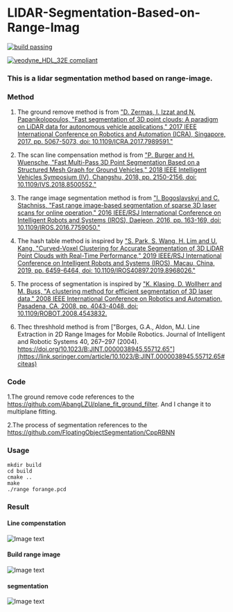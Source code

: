 # LIDAR-Segmentation-Based-on-Range-Imag

[![build passing](https://img.shields.io/badge/build-passing-brightgreen.svg)](https://github.com/wangx1996/LIDAR-Segmentation-Based-on-Range-Image)

[![veodyne_HDL_32E compliant](https://img.shields.io/badge/veodyne_HDL_32E-compliant-red.svg)](https://github.com/wangx1996/LIDAR-Segmentation-Based-on-Range-Image)

### This is a lidar segmentation method based on range-image.

### Method

1. The ground remove method is from ["D. Zermas, I. Izzat and N. Papanikolopoulos, "Fast segmentation of 3D point clouds: A paradigm on LiDAR data for autonomous vehicle applications," 2017 IEEE International Conference on Robotics and Automation (ICRA), Singapore, 2017, pp. 5067-5073, doi: 10.1109/ICRA.2017.7989591."](https://ieeexplore.ieee.org/document/7989591)

2. The scan line compensation method is from ["P. Burger and H. Wuensche, "Fast Multi-Pass 3D Point Segmentation Based on a Structured Mesh Graph for Ground Vehicles," 2018 IEEE Intelligent Vehicles Symposium (IV), Changshu, 2018, pp. 2150-2156, doi: 10.1109/IVS.2018.8500552."](https://ieeexplore.ieee.org/document/8500552)

3. The range image segmentation method is from ["I. Bogoslavskyi and C. Stachniss, "Fast range image-based segmentation of sparse 3D laser scans for online operation," 2016 IEEE/RSJ International Conference on Intelligent Robots and Systems (IROS), Daejeon, 2016, pp. 163-169, doi: 10.1109/IROS.2016.7759050."](https://ieeexplore.ieee.org/document/7759050)

4. The hash table method is inspired by ["S. Park, S. Wang, H. Lim and U. Kang, "Curved-Voxel Clustering for Accurate Segmentation of 3D LiDAR Point Clouds with Real-Time Performance," 2019 IEEE/RSJ International Conference on Intelligent Robots and Systems (IROS), Macau, China, 2019, pp. 6459-6464, doi: 10.1109/IROS40897.2019.8968026."](https://ieeexplore.ieee.org/document/8968026)

5. The process of segmentation is inspired by ["K. Klasing, D. Wollherr and M. Buss, "A clustering method for efficient segmentation of 3D laser data," 2008 IEEE International Conference on Robotics and Automation, Pasadena, CA, 2008, pp. 4043-4048, doi: 10.1109/ROBOT.2008.4543832.](https://ieeexplore.ieee.org/document/4543832)

6. Thec threshhold method is from ["Borges, G.A., Aldon, MJ. Line Extraction in 2D Range Images for Mobile Robotics. Journal of Intelligent and Robotic Systems 40, 267–297 (2004). https://doi.org/10.1023/B:JINT.0000038945.55712.65"](https://link.springer.com/article/10.1023/B:JINT.0000038945.55712.65#citeas)

### Code

1.The ground remove code references to the https://github.com/AbangLZU/plane_fit_ground_filter. And I change it to multiplane fitting.

2.The process of segmentation references to the https://github.com/FloatingObjectSegmentation/CppRBNN

### Usage
    
    mkdir build
    cd build
    cmake ..
    make
    ./range forange.pcd
    
### Result

 #### Line compenstation
![Image text](https://github.com/wangx1996/LIDAR-Segmentation-Based-on-Range-Imag/blob/main/image/linecompensation.png)

#### Build range image
![Image text](https://github.com/wangx1996/LIDAR-Segmentation-Based-on-Range-Imag/blob/main/image/buildrange.png)

#### segmentation
![Image text](https://github.com/wangx1996/LIDAR-Segmentation-Based-on-Range-Imag/blob/main/image/seg.png)
